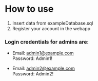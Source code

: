 # How to use

1. Insert data from exampleDatabase.sql
2. Register your account in the webapp

### Login credentials for admins are: <br>
- Email: admin1@example.com <br>
Password: Admin1!

- Email: admin2@example.com <br>
Password: Admin2!